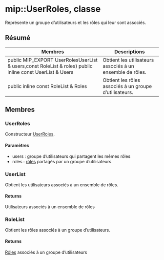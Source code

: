 # <a name="class-mipuserroles"></a>mip::UserRoles, classe 
Représente un groupe d’utilisateurs et les rôles qui leur sont associés.
## <a name="summary"></a>Résumé
 Membres                        | Descriptions                                
--------------------------------|---------------------------------------------
public MIP_EXPORT UserRolesUserList & users,const RoleList & roles) public inline const UserList & Users | Obtient les utilisateurs associés à un ensemble de rôles.
public inline const RoleList & Roles | Obtient les rôles associés à un groupe d’utilisateurs.
## <a name="members"></a>Membres
### <a name="userroles"></a>UserRoles
Constructeur [UserRoles](#classmip_1_1_user_roles).
#### <a name="parameters"></a>Paramètres
* users : groupe d’utilisateurs qui partagent les mêmes rôles 
* roles : [rôles](#classmip_1_1_roles) partagés par un groupe d’utilisateurs
### <a name="userlist"></a>UserList
Obtient les utilisateurs associés à un ensemble de rôles.
#### <a name="returns"></a>Returns
Utilisateurs associés à un ensemble de rôles
### <a name="rolelist"></a>RoleList
Obtient les rôles associés à un groupe d’utilisateurs.
#### <a name="returns"></a>Returns
[Rôles](#classmip_1_1_roles) associés à un groupe d’utilisateurs